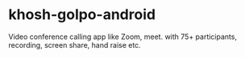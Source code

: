 # khosh-golpo-android
Video conference calling app like Zoom, meet. with  75+ participants, recording, screen share, hand raise etc.
